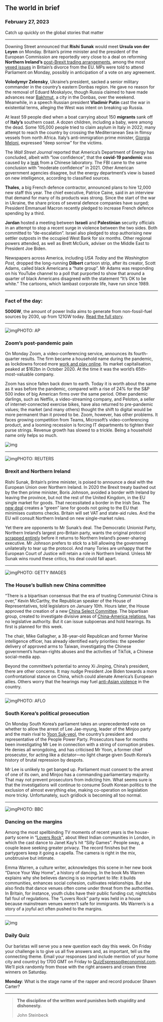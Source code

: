 ## The world in brief

### **February 27, 2023**

Catch up quickly on the global stories that matter



------



Downing Street announced that **Rishi Sunak** would meet **Ursula von der Leyen** on Monday. Britain’s prime minister and the president of the European Commission are reportedly very close to a deal on reforming **Northern Ireland’s** [post-Brexit trading arrangements](https://www.economist.com/britain/2023/02/22/rishi-sunaks-uphill-struggle-to-make-brexit-work-in-northern-ireland), among the most [vexed issues](https://www.economist.com/the-economist-explains/2021/03/10/why-is-the-northern-ireland-protocol-so-contentious) in Britain’s divorce from the EU. MPs were told to attend Parliament on Monday, possibly in anticipation of a vote on any agreement.

**Volodymyr Zelensky**, Ukraine’s president, sacked a senior military commander in the country’s eastern Donbas region. He gave no reason for the removal of Eduard Moskalyov, though Russia claimed to have made advances near [Bakhmut](https://www.economist.com/obituary/2023/02/23/gradually-the-besieged-city-of-bakhmut-is-being-abandoned-by-everyone), a city in the Donbas, over the weekend. Meanwhile, in a speech Russian president **Vladimir Putin** cast the war in existential terms, alleging the West was intent on breaking up Russia.

At least 59 people died when a boat carrying about 150 **migrants** sank off of **Italy’s** southern coast. A dozen children, including a baby, were among the dead. Some 105,000 people tried to claim asylum in Italy in 2022; many attempt to reach the country by crossing the Mediterranean Sea in flimsy vessels from north Africa. Italy’s anti-immigration prime minister, [Giorgia Meloni](https://www.economist.com/leaders/2022/09/22/how-afraid-should-europe-be-of-giorgia-meloni), expressed “deep sorrow” for the victims.

The *Wall Street Journal* reported that America’s Department of Energy has concluded, albeit with “low confidence”, that the **covid-19 pandemic** was caused by a [leak](https://www.economist.com/international/2021/05/29/assessing-the-theory-that-covid-19-leaked-from-a-chinese-lab) from a Chinese laboratory. The FBI came to the same conclusion with “moderate confidence” in 2021. Other American government agencies disagree, but the energy department’s view is based on new intelligence, according to classified sources.

**Thales**, a big French defence contractor, announced plans to hire 12,000 new staff this year. The chief executive, Patrice Caine, said in an interview that demand for many of its products was strong. Since the start of the war in Ukraine, the share prices of several defence companies have surged; President Emmanuel Macron recently pledged to increase French defence spending by a third.

**Jordan** hosted a meeting between **Israeli** and **Palestinian** security officials in an attempt to stop a recent surge in violence between the two sides. Both committed to “de-escalation”. Israel also pledged to stop authorising new settler outposts in the occupied West Bank for six months. Other regional powers attended, as well as Brett McGurk, adviser on the Middle East to President Joe Biden.

Newspapers across America, including *USA Today* and the *Washington Post,* dropped the long-running **Dilbert** cartoon strip, after its creator, Scott Adams, called black Americans a “hate group”. Mr Adams was responding on his YouTube channel to a poll that purported to show that around a quarter of black Americans disagreed with the statement “It’s OK to be white.” The cartoons, which lambast corporate life, have run since 1989.

------



### **Fact of the day:** 

**500GW**, the amount of power India aims to generate from non-fossil-fuel sources by 2030, up from 121GW today. [Read the full story](https://www.economist.com/asia/2023/02/23/indias-solar-power-rollout-is-flagging).



------



![img](https://niceboy.online/insight/public/Espresso/PHOTOS/20230225_dap361.jpg)PHOTO: AP

### Zoom’s post-pandemic pain

On Monday Zoom, a video-conferencing service, announces its fourth-quarter results. The firm became a household name during the pandemic, as lockdowns forced more [work and play online](https://www.economist.com/international/2021/04/10/love-them-or-hate-them-virtual-meetings-are-here-to-stay). Its market capitalisation peaked at $162bn in October 2020. At the time it was the world’s 65th-most-valuable company.

Zoom has since fallen back down to earth. Today it is worth about the same as it was before the pandemic, compared with a rise of 24% for the S&P 500 index of big American firms over the same period. Other pandemic darlings, such as Netflix, a video-streaming company, and Peloton, a seller of internet-connected exercise bikes, have also returned to pre-pandemic values; the market (and many others) thought the shift to digital would be more permanent than it proved to be. Zoom, however, has other problems. It faces growing competition from Teams, Microsoft’s video-conferencing product, and a looming recession is forcing IT departments to tighten their purse strings. Revenue growth has slowed to a trickle. Being a household name only helps so much.

![img](https://niceboy.online/insight/public/Espresso/PHOTOS/20230304_DAC141.jpg)



------



![img](https://niceboy.online/insight/public/Espresso/PHOTOS/20230225_dap373.jpg)PHOTO: REUTERS

### Brexit and Northern Ireland

Rishi Sunak, Britain’s prime minister, is poised to announce a deal with the European Union over Northern Ireland. In 2020 the Brexit treaty bashed out by the then prime minister, Boris Johnson, avoided a border with Ireland by leaving the province, but not the rest of the United Kingdom, in the EU single market for goods. That necessitated a border in the Irish Sea. The [new deal](https://www.economist.com/britain/2023/02/22/rishi-sunaks-uphill-struggle-to-make-brexit-work-in-northern-ireland) creates a “green” lane for goods not going to the EU that minimises customs checks. Britain will set VAT and state-aid rules. And the EU will consult Northern Ireland on new single-market rules.

Yet there are opponents to Mr Sunak’s deal. The Democratic Unionist Party, Northern Ireland’s largest pro-Britain party, wants the original protocol [scrapped entirely](https://www.economist.com/britain/2022/10/31/the-good-friday-agreement-rests-on-the-dups-ability-to-compromise) before it returns to Northern Ireland’s power-sharing executive. Mr Johnson prefers to stick to a bill allowing the government unilaterally to tear up the protocol. And many Tories are unhappy that the European Court of Justice will retain a role in Northern Ireland. Unless Mr Sunak wins round these critics, his deal could fall apart.



------



![img](https://niceboy.online/insight/public/Espresso/PHOTOS/20230225_dap370.jpg)PHOTO: GETTY IMAGES

### The House’s bullish new China committee

“There is a bipartisan consensus that the era of trusting Communist China is over,” Kevin McCarthy, the Republican speaker of the House of Representatives, told legislators on January 10th. Hours later, the House approved the creation of a new [China Select Committee](https://www.economist.com/china/2023/01/29/a-new-challenge-to-relations-between-america-and-china). The bipartisan group, created to investigate divisive areas of [China-America relations](https://www.economist.com/china/2023/02/09/tensions-will-linger-over-a-chinese-balloon-downed-by-america), has no legislative authority. But it can issue subpoenas and hold hearings. Its first is planned for this week.

The chair, Mike Gallagher, a 38-year-old Republican and former Marine intelligence officer, has already identified early priorities: the speedier delivery of approved arms to Taiwan, investigating the Chinese government’s human-rights abuses and the activities of TikTok, a Chinese social-media app.

Beyond the committee’s potential to annoy Xi Jinping, China’s president, there are other concerns. It may nudge President Joe Biden towards a more confrontational stance on China, which could alienate America’s European allies. Others worry that the hearings may fuel [anti-Asian violence](https://www.economist.com/graphic-detail/2021/03/23/the-pandemic-appears-to-have-sparked-a-rise-in-anti-asian-bigotry) in the country.



------



![img](https://niceboy.online/insight/public/Espresso/PHOTOS/20230225_dap360.jpg)PHOTO: AFLO

### South Korea’s political prosecution

On Monday South Korea’s parliament takes an unprecedented vote on whether to allow the arrest of Lee Jae-myung, leader of the Minjoo party and the main rival to [Yoon Suk-yeol](https://www.economist.com/the-economist-explains/2021/11/18/who-is-yoon-suk-yeol-south-koreas-conservative-candidate-for-president), the country’s president and representative of the People Power Party. Prosecutors have for months been investigating Mr Lee in connection with a string of corruption probes. He denies all wrongdoing, and has criticised Mr Yoon, a former chief prosecutor, for acting like a dictator—no light charge given South Korea’s history of brutal repression by despots.

Mr Lee is unlikely to get banged up. Parliament must consent to the arrest of one of its own, and Minjoo has a commanding parliamentary majority. That may not prevent prosecutors from indicting him. What seems sure is that the investigations will continue to consume South Korean politics to the exclusion of almost everything else, making co-operation on legislation more tricky. Unfortunately, such gridlock is becoming all too normal.



------



![img](https://niceboy.online/insight/public/Espresso/PHOTOS/20230225_dap362.jpg)PHOTO: BBC

### Dancing on the margins

Among the most spellbinding TV moments of recent years is the house-party scene in “[Lovers Rock](https://www.economist.com/prospero/2020/12/11/the-best-films-of-2020)”, about West Indian communities in London, in which the cast dance to Janet Kay’s hit “Silly Games”. People sway, a couple leave seeking greater privacy. The record finishes but the partygoers keep it going a capella. The camera is right in the mix, unobtrusive but intimate.

Emma Warren, a culture writer, acknowledges this scene in her new book “Dance Your Way Home”, a history of dancing. In the book Ms Warren explains why she believes dancing is so important to life: it builds communities, enhances social cohesion, cultivates relationships. But she also finds that dance venues often come under threat from the authorities. In Britain, for instance, youth clubs have their public funding cut; nightclubs fall foul of regulations. The “Lovers Rock” party was held in a house because mainstream venues weren’t safe for immigrants. Ms Warren’s is a story of a joyful act often pushed to the margins.



------



![img](https://niceboy.online/insight/public/Espresso/PHOTOS/QuizNEW_37_52.jpeg)

### Daily Quiz

Our baristas will serve you a new question each day this week. On Friday your challenge is to give us all five answers and, as important, tell us the connecting theme. Email your responses (and include mention of your home city and country) by 1700 GMT on Friday to [QuizEspresso@economist.com](https://mail.google.com/mail/?view=cm&fs=1&tf=1&to=QuizEspresso@economist.com). We’ll pick randomly from those with the right answers and crown three winners on Saturday.

**Monday**: What is the stage name of the rapper and record producer Shawn Carter?



------



> **The discipline of the written word punishes both stupidity and dishonesty.**
>
> John Steinbeck 



